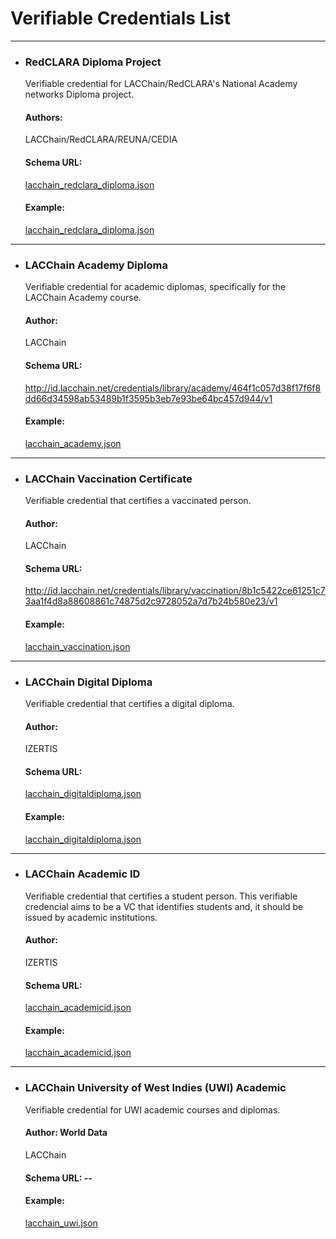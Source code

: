 # Verifiable Credentials List

---

- ### RedCLARA Diploma Project
  Verifiable credential for LACChain/RedCLARA's National Academy networks Diploma project.
  #### Authors:
  LACChain/RedCLARA/REUNA/CEDIA
  #### Schema URL:
  [lacchain_redclara_diploma.json](./schemas/lacchain_redclara_diploma.json)
  #### Example:
  [lacchain_redclara_diploma.json](./examples/lacchain_redclara_diploma.json)

---

- ### LACChain Academy Diploma
  Verifiable credential for academic diplomas, specifically for the LACChain Academy course.
  #### Author:
  LACChain
  #### Schema URL:
  http://id.lacchain.net/credentials/library/academy/464f1c057d38f17f6f8dd66d34598ab53489b1f3595b3eb7e93be64bc457d944/v1
  #### Example:
  [lacchain_academy.json](./examples/lacchain_academy.json)

---

- ### LACChain Vaccination Certificate
  Verifiable credential that certifies a vaccinated person.
  #### Author:
  LACChain
  #### Schema URL:
  http://id.lacchain.net/credentials/library/vaccination/8b1c5422ce61251c73aa1f4d8a88608861c74875d2c9728052a7d7b24b580e23/v1
  #### Example:
  [lacchain_vaccination.json](./examples/lacchain_vaccination.json)

---

- ### LACChain Digital Diploma
  Verifiable credential that certifies a digital diploma.
  #### Author:
  IZERTIS
  #### Schema URL:
  [lacchain_digitaldiploma.json](./schemas/lacchain_digitaldiploma.json)
  #### Example:
  [lacchain_digitaldiploma.json](./examples/lacchain_digitaldiploma.json)

---

- ### LACChain Academic ID
  Verifiable credential that certifies a student person. This verifiable credencial aims to be a VC that identifies students and, it should be issued by academic institutions.
  #### Author:
  IZERTIS
  #### Schema URL:
  [lacchain_academicid.json](./schemas/lacchain_academicid.json)
  #### Example:
  [lacchain_academicid.json](./examples/lacchain_academicid.json)

---

- ### LACChain University of West Indies (UWI) Academic
  Verifiable credential for UWI academic courses and diplomas.
  #### Author: World Data
  LACChain
  #### Schema URL: --
  #### Example:
  [lacchain_uwi.json](./examples/lacchain_uwi.json)
